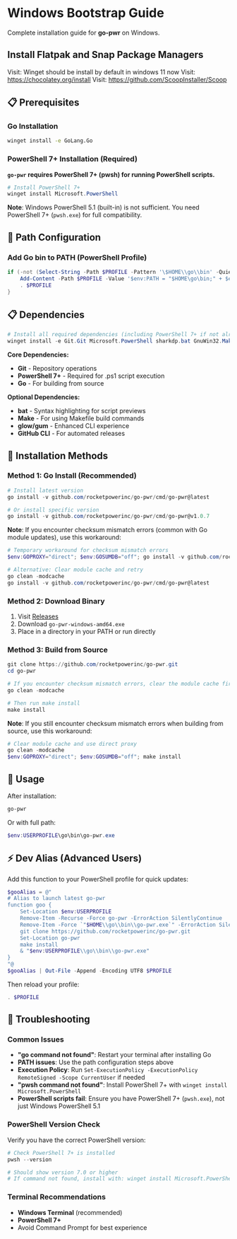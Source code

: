 # Windows Bootstrap Guide

Complete installation guide for **go-pwr** on Windows.

## Install Flatpak and Snap Package Managers

Visit: Winget should be install by default in windows 11 now
Visit: https://chocolatey.org/install
Visit: https://github.com/ScoopInstaller/Scoop

## 📋 Prerequisites

### Go Installation

```bash
winget install -e GoLang.Go
```

### PowerShell 7+ Installation (Required)

**`go-pwr` requires PowerShell 7+ (pwsh) for running PowerShell scripts.**

```powershell
# Install PowerShell 7+
winget install Microsoft.PowerShell
```

**Note**: Windows PowerShell 5.1 (built-in) is not sufficient. You need PowerShell 7+ (`pwsh.exe`) for full compatibility.

## 🔧 Path Configuration

### Add Go bin to PATH (PowerShell Profile)

```powershell
if (-not (Select-String -Path $PROFILE -Pattern '\$HOME\\go\\bin' -Quiet)) {
    Add-Content -Path $PROFILE -Value '$env:PATH = "$HOME\go\bin;" + $env:PATH'
    . $PROFILE
}
```

## 📋 Dependencies

```powershell
# Install all required dependencies (including PowerShell 7+ if not already installed)
winget install -e Git.Git Microsoft.PowerShell sharkdp.bat GnuWin32.Make charmbracelet.glow charmbracelet.gum GitHub.cli jqlang.jq
```

**Core Dependencies:**

- **Git** - Repository operations
- **PowerShell 7+** - Required for .ps1 script execution
- **Go** - For building from source

**Optional Dependencies:**

- **bat** - Syntax highlighting for script previews
- **Make** - For using Makefile build commands
- **glow/gum** - Enhanced CLI experience
- **GitHub CLI** - For automated releases

## 🚀 Installation Methods

### Method 1: Go Install (Recommended)

```powershell
# Install latest version
go install -v github.com/rocketpowerinc/go-pwr/cmd/go-pwr@latest

# Or install specific version
go install -v github.com/rocketpowerinc/go-pwr/cmd/go-pwr@v1.0.7
```

**Note**: If you encounter checksum mismatch errors (common with Go module updates), use this workaround:

```powershell
# Temporary workaround for checksum mismatch errors
$env:GOPROXY="direct"; $env:GOSUMDB="off"; go install -v github.com/rocketpowerinc/go-pwr/cmd/go-pwr@latest

# Alternative: Clear module cache and retry
go clean -modcache
go install -v github.com/rocketpowerinc/go-pwr/cmd/go-pwr@latest
```

### Method 2: Download Binary

1. Visit [Releases](https://github.com/rocketpowerinc/go-pwr/releases/latest)
2. Download `go-pwr-windows-amd64.exe`
3. Place in a directory in your PATH or run directly

### Method 3: Build from Source

```powershell
git clone https://github.com/rocketpowerinc/go-pwr.git
cd go-pwr

# If you encounter checksum mismatch errors, clear the module cache first:
go clean -modcache

# Then run make install
make install
```

**Note**: If you still encounter checksum mismatch errors when building from source, use this workaround:

```powershell
# Clear module cache and use direct proxy
go clean -modcache
$env:GOPROXY="direct"; $env:GOSUMDB="off"; make install
```

## 🚀 Usage

After installation:

```powershell
go-pwr
```

Or with full path:

```powershell
$env:USERPROFILE\go\bin\go-pwr.exe
```

## ⚡ Dev Alias (Advanced Users)

Add this function to your PowerShell profile for quick updates:

```powershell
$gooAlias = @"
# Alias to launch latest go-pwr
function goo {
    Set-Location $env:USERPROFILE
    Remove-Item -Recurse -Force go-pwr -ErrorAction SilentlyContinue
    Remove-Item -Force `"$HOME\\go\\bin\\go-pwr.exe`" -ErrorAction SilentlyContinue
    git clone https://github.com/rocketpowerinc/go-pwr.git
    Set-Location go-pwr
    make install
    & "$env:USERPROFILE\\go\\bin\\go-pwr.exe"
}
"@
$gooAlias | Out-File -Append -Encoding UTF8 $PROFILE
```

Then reload your profile:

```powershell
. $PROFILE
```

## 🐞 Troubleshooting

### Common Issues

- **"go command not found"**: Restart your terminal after installing Go
- **PATH issues**: Use the path configuration steps above
- **Execution Policy**: Run `Set-ExecutionPolicy -ExecutionPolicy RemoteSigned -Scope CurrentUser` if needed
- **"pwsh command not found"**: Install PowerShell 7+ with `winget install Microsoft.PowerShell`
- **PowerShell scripts fail**: Ensure you have PowerShell 7+ (`pwsh.exe`), not just Windows PowerShell 5.1

### PowerShell Version Check

Verify you have the correct PowerShell version:

```powershell
# Check PowerShell 7+ is installed
pwsh --version

# Should show version 7.0 or higher
# If command not found, install with: winget install Microsoft.PowerShell
```

### Terminal Recommendations

- **Windows Terminal** (recommended)
- **PowerShell 7+**
- Avoid Command Prompt for best experience
